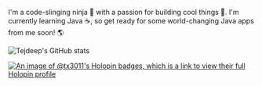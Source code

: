 I'm a code-slinging ninja 🥷 with a passion for building cool things 🚀. I'm currently learning Java ☕️, so get ready for some world-changing Java apps from me soon! 🌎


![Tejdeep's GitHub stats](https://github-readme-stats.vercel.app/api?username=Tx-3011&show_icons=true)



[![An image of @tx3011's Holopin badges, which is a link to view their full Holopin profile](https://holopin.me/tx3011)](https://holopin.io/@tx3011)



<!--
**Tx-3011/Tx-3011** is a ✨ _special_ ✨ repository because its `README.md` (this file) appears on your GitHub profile.

Here are some ideas to get you started:

- 🔭 I’m currently working on ...
- 🌱 I’m currently learning ...
- 👯 I’m looking to collaborate on ...
- 🤔 I’m looking for help with ...
- 💬 Ask me about ...
- 📫 How to reach me: ...
- 😄 Pronouns: ...
- ⚡ Fun fact: ...
-->

